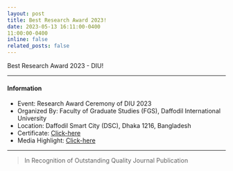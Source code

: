 ```yaml
---
layout: post
title: Best Research Award 2023!
date: 2023-05-13 16:11:00-0400
11:00:00-0400
inline: false
related_posts: false
---
```


Best Research Award 2023 - DIU!

***

#### Information
<ul>
    <li>Event: Research Award Ceremony of DIU 2023</li>
    <li>Organized By: Faculty of Graduate Studies (FGS), Daffodil International University</li>
    <li>Location: Daffodil Smart City (DSC), Dhaka 1216, Bangladesh</li>
    <li>Certificate: <a href="https://drive.google.com/file/d/1JiaF-y-gp3C3HmAB3it-Q-cYdZKZO73N/view">Click-here</a></li>
        <li>Media Highlight: <a href="https://www.facebook.com/daffodilvarsity.edu.bd/photos/a.10159729199252203/10159729194832203/?type=3&mibextid=WC7FNe">Click-here</a></li>
</ul>

***

> In Recognition of Outstanding Quality Journal Publication
